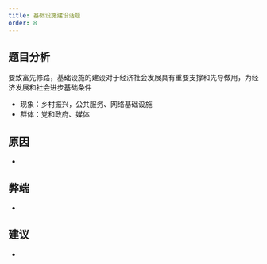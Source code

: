 ```yaml
---
title: 基础设施建设话题
order: 8
---
```


## 题目分析
要致富先修路，基础设施的建设对于经济社会发展具有重要支撑和先导做用，为经济发展和社会进步基础条件
  - 现象：乡村振兴，公共服务、网络基础设施
  - 群体：党和政府、媒体


## 原因

  - 


## 弊端
  - 

## 建议
  - 